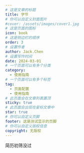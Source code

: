 ```yaml
---
# 这是文章的标题
title: 字节
# 你可以自定义封面图片
#cover: /assets/images/cover1.jpg
# 这是页面的图标
icon: book
# 这是侧边栏的顺序
order: 3
# 设置作者
author: Jack.Chen
# 设置写作时间
date: 2024-03-01
# 一个页面可以有多个分类
category:
  - 使用指南
# 一个页面可以有多个标签
tag:
  - 页面配置
  - 使用指南
# 此页面会在文章列表置顶
sticky: true
# 此页面会出现在星标文章中
star: true
# 你可以自定义页脚
footer: 这是测试显示的页脚
# 你可以自定义版权信息
copyright: 无版权
---
```


简历初筛没过

